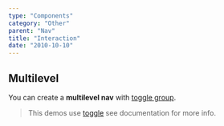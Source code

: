 ```yaml
---
type: "Components"
category: "Other"
parent: "Nav"
title: "Interaction"
date: "2010-10-10"
---
```


## Multilevel

You can create a **multilevel nav** with [toggle group](/components/toggle/interaction#group).

> This demos use [toggle](/components/toggle) see documentation for more info.

<demo>
  <demoinline src="demos/components/nav/multilevel">
  </demoinline>
</demo>
